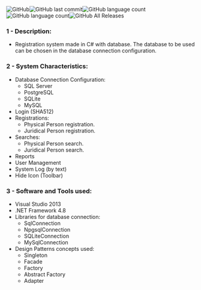 
![GitHub](https://img.shields.io/github/license/anderson-81/crud-sharp)![GitHub last commit](https://img.shields.io/github/last-commit/anderson-81/crud-sharp)![GitHub language count](https://img.shields.io/github/languages/count/anderson-81/crud-sharp)![GitHub language count](https://img.shields.io/github/languages/count/anderson-81/crud-sharp)![GitHub All Releases](https://img.shields.io/github/downloads/anderson-81/crud-sharp/total)

### 1 - Description:
- Registration system made in C# with database. The database to be used can be chosen in the database connection configuration.

### 2 - System Characteristics:
- Database Connection Configuration:
    - SQL Server
    - PostgreSQL
    - SQLite
    - MySQL
- Login (SHA512)
- Registrations:
    - Physical Person registration.
    - Juridical Person registration.
- Searches:
    - Physical Person search.
    - Juridical Person search.
- Reports
- User Management
- System Log (by text)
- Hide Icon (Toolbar)

### 3 - Software and Tools used:
- Visual Studio 2013
- .NET Framework 4.8 
- Libraries for database connection:
    - SqlConnection
    - NpgsqlConnection
    - SQLiteConnection
    - MySqlConnection
- Design Patterns concepts used:
    - Singleton
    - Facade
    - Factory
    - Abstract Factory
    - Adapter
